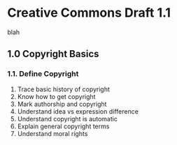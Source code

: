 # Creative Commons Draft 1.1
blah

## 1.0 Copyright Basics

### 1.1. Define Copyright
1.  Trace basic history of copyright
2.  Know how to get copyright
3. Mark authorship and copyright
4. Understand idea vs expression difference
5. Understand copyright is automatic
6. Explain general copyright terms
7.  Understand moral rights
